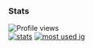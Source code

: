 ### Stats
![Profile views](https://gpvc.arturio.dev/Cxiro) <br> [![stats](https://github-readme-stats.vercel.app/api?username=Cxiro&show_icons=true&theme=synthwave)](https://github.com/anuraghazra/github-readme-stats) [![most used ig](https://github-readme-stats.vercel.app/api/top-langs/?username=Cxiro&layout=compact&theme=synthwave&show_icons=true&langs_count=10)]((https://github.com/anuraghazra/github-readme-stats))
